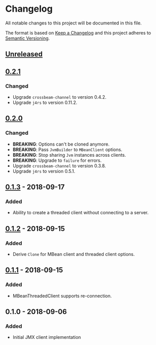 # Changelog
All notable changes to this project will be documented in this file.

The format is based on [Keep a Changelog](http://keepachangelog.com/en/1.0.0/)
and this project adheres to [Semantic Versioning](http://semver.org/spec/v2.0.0.html).

## [Unreleased]
## [0.2.1]
### Changed
- Upgrade `crossbeam-channel` to version 0.4.2.
- Upgrade `j4rs` to version 0.11.2.

## [0.2.0]
### Changed
- **BREAKING**: Options can't be cloned anymore.
- **BREAKING**: Pass `JvmBuilder` to `MBeanClient` options.
- **BREAKING**: Stop sharing `Jvm` instances across clients.
- **BREAKING**: Upgrade to `failure` for errors.
- Upgrade `crossbeam-channel` to version 0.3.8.
- Upgrade `j4rs` to version 0.5.1.

## [0.1.3] - 2018-09-17
### Added
- Ability to create a threaded client without connecting to a server.

## [0.1.2] - 2018-09-15
### Added
- Derive `Clone` for MBean client and threaded client options.

## [0.1.1] - 2018-09-15
### Added
- MBeanThreadedClient supports re-connection.

## 0.1.0 - 2018-09-06
### Added
- Initial JMX client implementation


[Unreleased]: https://github.com/replicante-io/replicante/compare/v0.2.1...HEAD
[0.2.1]: https://github.com/replicante-io/replicante/compare/v0.2.0...v0.2.1
[0.2.0]: https://github.com/replicante-io/replicante/compare/v0.1.3...v0.2.0
[0.1.3]: https://github.com/replicante-io/replicante/compare/v0.1.2...v0.1.3
[0.1.2]: https://github.com/replicante-io/replicante/compare/v0.1.1...v0.1.2
[0.1.1]: https://github.com/replicante-io/replicante/compare/v0.1.0...v0.1.1
